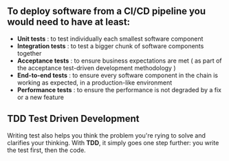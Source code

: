 ## To deploy software from a CI/CD pipeline you would need to have at least:

  * __Unit tests__ : to test individually each smallest software component
  * __Integration tests__ : to test a bigger chunk of software components together
  * __Acceptance tests__ : to ensure business expectations are met ( as part of the acceptance test-driven development methodology )
  * __End-to-end tests__ : to ensure every software component in the chain is working as expected, in a production-like environment
  * __Performance tests__ : to ensure the performance is not degraded by a fix or a new feature
  
## TDD Test Driven Development

Writing test also helps you think the problem you're rying to solve and clarifies your thinking. With __TDD__, it simply goes one step further: you write the test first, then the code.
